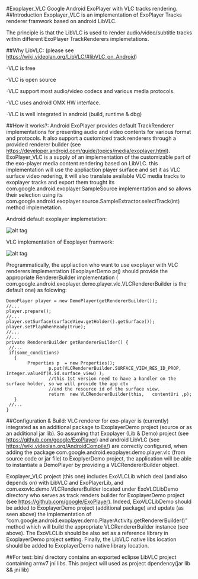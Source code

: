 #Exoplayer_VLC
Google Android ExoPlayer with VLC tracks rendering. 
##Introduction
Exoplayer_VLC is an implementation of ExoPlayer Tracks renderer framwork based on android LibVLC. 

The principle is that the LibVLC is used to render audio/video/subtitle tracks within different ExoPlayer TrackRenderers implemetations.

##Why LibVLC:
(please see https://wiki.videolan.org/LibVLC/#libVLC_on_Android)

-VLC is free

-VLC is open source

-VLC support most audio/video codecs and various media protocols. 

-VLC uses android OMX HW interface.

-VLC is well integrated in android (build, runtime & dbg)

##How it works?:
Android ExoPlayer provides default TrackRenderer implementations for presenting audio and video contents for various format and protocols. It also support a customized track renderers through a provided  renderer builder (see https://developer.android.com/guide/topics/media/exoplayer.html). ExoPlayer_VLC is a supply of an implementation of the customizable part of the exo-player  media content rendering  based on LibVLC. this implementation will use the appliaction player surface and set it as VLC surface video redering, it will also translate available VLC media tracks to exoplayer tracks and export them trought its com.google.android.exoplayer.SampleSource implementation and so allows their selection using its  com.google.android.exoplayer.source.SampleExtractor.selectTrack(int) method implemetation.

Android default exoplayer implemetation:

![alt tag](https://developer.android.com/images/exoplayer/object-model.png)

VLC implementation of Exoplayer framwork:

![alt tag](https://github.com/tyazid/Exoplayer_VLC/blob/master/doc/diag1.png)

Programmatically, the appliaction who want to use exoplayer with VLC renderers implementation (ExoplayerDemo prj) should provide the appropriate RendererBuilder implementation ( com.google.android.exoplayer.demo.player.vlc.VLCRendererBuilder is the default one) as folowing:
 

```
DemoPlayer player = new DemoPlayer(getRendererBuilder());
//...
player.prepare();
//...
player.setSurface(surfaceView.getHolder().getSurface());
player.setPlayWhenReady(true);
//...
//...
private RendererBuilder getRendererBuilder() {
 //...
 if(some_conditions)
   {	
        Properties p  = new Properties();
				p.put(VLCRendererBuilder.SURFACE_VIEW_RES_ID_PROP,  Integer.valueOf(R.id.surface_view) );
				//this 1st version need to have a handler on the surface holder, so we will provide the app ctx 
				//and the resource id of the surface view.
				return  new VLCRendererBuilder(this,   contentUri ,p);
   }
 //...
}
```
##Configuration & Build:
VLC renderer for exo-player is (currently) integrated as an additional package to ExoplayerDemo project (source or as an additional jar lib). So assuming that Exoplayer (Lib & Demo) project  (see https://github.com/google/ExoPlayer) and android LibVLC (see https://wiki.videolan.org/AndroidCompile/) are correctly configured, when adding the package com.google.android.exoplayer.demo.player.vlc (from source code or jar file) to ExoplyerDemo project, the application will be able to instantiate a DemoPlayer by providing a VLCRendererBuilder object. 

Exoplayer_VLC project (this one) includes ExoVLCLib which deal (and also depends on) with LibVLC and ExoPlayerLib, and com.exovlc.demo.VLCRendererBuilder located under ExoVLCLibDemo directory who serves as track renders builder  for ExoplayerDemo  project (see https://github.com/google/ExoPlayer). Indeed, ExoVLCLibDemo should be added to ExoplayerDemo project (additional package) and update (as seen above) the implementation of “com.google.android.exoplayer.demo.PlayerActivity.getRendererBuilder()” method which will  build the appropriate VLCRendererBuilder instance (see above). The ExoVLCLib should be also set as a reference library in ExoplayerDemo project setting. Finally, the LibVLC native libs location should be added to ExoplayerDemo native library location.

##For test:
bin/ directory contains an exported eclipse LibVLC project containing armv7 jni libs. This project will used as project dpendency(jar lib && jni lib) 
